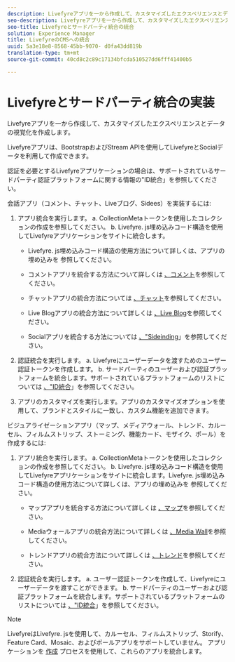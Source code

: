 ```yaml
---
description: Livefyreアプリを一から作成して、カスタマイズしたエクスペリエンスとデータの視覚化を作成します。
seo-description: Livefyreアプリを一から作成して、カスタマイズしたエクスペリエンスとデータの視覚化を作成します。
seo-title: Livefyreとサードパーティ統合の統合
solution: Experience Manager
title: LivefyreのCMSへの統合
uuid: 5a3e18e8-8568-45bb-9070- d0fa43dd819b
translation-type: tm+mt
source-git-commit: 40cd8c2c89c17134bfcda510527dd6fff41400b5

---
```



# Livefyreとサードパーティ統合の実装

Livefyreアプリを一から作成して、カスタマイズしたエクスペリエンスとデータの視覚化を作成します。

Livefyreアプリは、BootstrapおよびStream APIを使用してLivefyreとSocialデータを利用して作成できます。

認証を必要とするLivefyreアプリケーションの場合は、サポートされているサードパーティ認証プラットフォームに関する情報の"ID統合」を参照してください。

会話アプリ（コメント、チャット、Liveブログ、Sidees）を実装するには:

1. アプリ統合を実行します。
a. CollectionMetaトークンを使用したコレクションの作成を参照してください。
b. Livefyre. js埋め込みコード構造を使用してLivefyreアプリケーションをサイトに統合します。

   * Livefyre. js埋め込みコード構造の使用方法について詳しくは、アプリの埋め込みを [](/help/implementation/c-getting-started/c-implementation-process/c-using-livefyre.js-to-create-customize-and-use-apps-on-your-site.md)参照してください。

   * コメントアプリを統合する方法について詳しくは [、コメント](/help/using/c-about-apps/c-comments/c-comments.md)を参照してください。

   * チャットアプリの統合方法については [、チャット](/help/using/c-about-apps/c-chat-app/c-chat-app.md)を参照してください。

   * Live Blogアプリの統合方法について詳しくは [、Live Blog](/help/using/c-about-apps/c-liveblog-app/c-liveblog-app.md)を参照してください。

   * Socialアプリを統合する方法については [、"Sideinding](/help/using/c-about-apps/c-sidenotes-app/c-sidenotes-app.md)」を参照してください。

1. 認証統合を実行します。
a. Livefyreにユーザーデータを渡すためのユーザー認証トークンを作成します。
b. サードパーティのユーザーおよび認証プラットフォームを統合します。サポートされているプラットフォームのリストについては [、"ID統合](/help/implementation/t-about-identity-integration/t-about-identity-integration.md)」を参照してください。

1. アプリのカスタマイズを実行します。アプリのカスタマイズオプションを使用して、ブランドとスタイルに一致し、カスタム機能を追加できます。

ビジュアライゼーションアプリ（マップ、メディアウォール、トレンド、カルーセル、フィルムストリップ、ストーミング、機能カード、モザイク、ポール）を作成するには:

1. アプリ統合を実行します。
a. CollectionMetaトークンを使用したコレクションの作成を参照してください。
b. Livefyre. js埋め込みコード構造を使用してLivefyreアプリケーションをサイトに統合します。Livefyre. js埋め込みコード構造の使用方法について詳しくは、アプリの埋め込みを [](/help/implementation/c-getting-started/c-implementation-process/c-using-livefyre.js-to-create-customize-and-use-apps-on-your-site.md)参照してください。

   * マップアプリを統合する方法について詳しくは [、マップ](/help/using/c-about-apps/c-map-app/c-map-app.md)を参照してください。

   * Mediaウォールアプリの統合方法について詳しくは [、Media Wall](/help/using/c-about-apps/c-media-wall-app/c-media-wall-app.md)を参照してください。

   * トレンドアプリの統合方法について詳しくは [、トレンド](/help/using/c-about-apps/c-trending-app/c-trending-app.md)を参照してください。

1. 認証統合を実行します。
a. ユーザー認証トークンを作成して、Livefyreにユーザーデータを渡すことができます。
b. サードパーティのユーザーおよび認証プラットフォームを統合します。サポートされているプラットフォームのリストについては [、"ID統合](/help/implementation/t-about-identity-integration/t-about-identity-integration.md)」を参照してください。

>[!NOTE]
>
>LivefyreはLivefyre. jsを使用して、カルーセル、フィルムストリップ、Storify、Feature Card、Mosaic、およびポールアプリをサポートしていません。
アプリケーションを [作成](/help/using/c-about-apps/c-create-an-app.md) プロセスを使用して、これらのアプリを統合します。